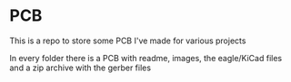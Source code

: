 # PCB

This is a repo to store some PCB I've made for various projects

In every folder there is a PCB with readme, images, the eagle/KiCad files and a zip archive with the gerber files
